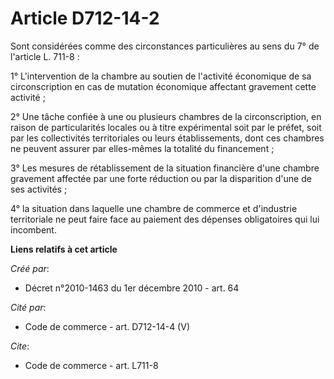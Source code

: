 # Article D712-14-2

Sont considérées comme des circonstances particulières au sens du 7° de l'article L. 711-8 :

1° L'intervention de la chambre au soutien de l'activité économique de sa circonscription en cas de mutation économique
affectant gravement cette activité ;

2° Une tâche confiée à une ou plusieurs chambres de la circonscription, en raison de particularités locales ou à titre
expérimental soit par le préfet, soit par les collectivités territoriales ou leurs établissements, dont ces chambres ne
peuvent assurer par elles-mêmes la totalité du financement ;

3° Les mesures de rétablissement de la situation financière d'une chambre gravement affectée par une forte réduction ou par
la disparition d'une de ses activités ;

4° la situation dans laquelle une chambre de commerce et d'industrie territoriale ne peut faire face au paiement des dépenses
obligatoires qui lui incombent.

**Liens relatifs à cet article**

_Créé par_:

  - Décret n°2010-1463 du 1er décembre 2010 - art. 64

_Cité par_:

  - Code de commerce - art. D712-14-4 (V)

_Cite_:

  - Code de commerce - art. L711-8
